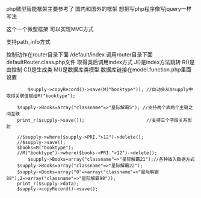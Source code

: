php微型智能框架主要参考了
国内和国外的框架
想把写php程序像写jquery一样写法

这个一个微型框架
可以实现MVC方式

支持path\_info方式

控制动作在router目录下面
/default/index
调用router目录下面defaultRouter.class.php文件
取得类后调用index方式
J()是index方法跳转
R()是由控制
C()是生成类
M()是数据库类模型 数据库链接在model.function.php里面设置
```
        $supply->copyRecord()->save(M("booktype")); //自动会从$supply中取得关联值赋给M("booktype");

	$supply->Books=array("classname"=>"星际解霸5"); //支持两个表两个主键之间互联
	print_r($supply->save());                       //支持三个字段关系影射

	//$supply->where($supply->PRI.">12")->delete();
	//$supply->save();
	$books=M("booktype");
	//M("booktype")->where($books->PRI.">12")->delete();
        $supply->Books=array("classname"=>"星际解霸21");//各种插入数据方式
	$supply->Books=array("classname"=>"星际解霸22");
	$supply->Books=array("0"=>array("classname"=>"星际解霸88"),2=>array("classname"=>"星际解霸98"));
	print_r($supply->data);
	$supply->copyRecord()->save();
```